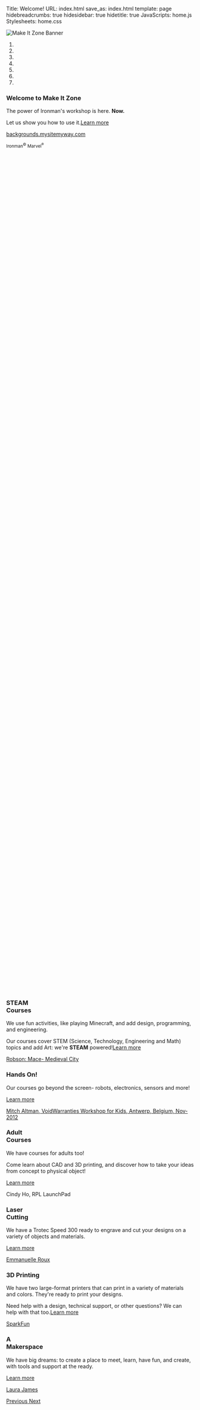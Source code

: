 Title: Welcome!
URL: index.html
save_as: index.html
template: page
hidebreadcrumbs: true
hidesidebar: true
hidetitle: true
JavaScripts: home.js
Stylesheets: home.css

![Make It Zone Banner]({filename}/images/BurstLogo.png)

<div id="intro-carousel" class="carousel slide" data-ride="carousel" data-interval="15000" data-pause="hover" style="min-height: 60vh;">
<!-- Indicators -->
<ol class="carousel-indicators">
<li data-target="#intro-carousel" data-slide-to="0" class="active"></li>
<li data-target="#intro-carousel" data-slide-to="1"></li>
<li data-target="#intro-carousel" data-slide-to="2"></li>
<li data-target="#intro-carousel" data-slide-to="3"></li>
<li data-target="#intro-carousel" data-slide-to="4"></li>
<li data-target="#intro-carousel" data-slide-to="5"></li>
<li data-target="#intro-carousel" data-slide-to="6"></li>
</ol>
<!-- Wrapper for slides -->
<div class="carousel-inner" role="listbox">
<div class="item active" style="background-image: url(/images/exotic-purple-distortions-part-2-3.png); background-repeat:both;  height: 60vh;">
<div class="jumbotron">
<h3>Welcome to Make It Zone</h3>
<p>The power of Ironman's workshop is here. <strong>Now.</strong></p>
<p>Let us show you how to use it.<a class="btn btn-primary btn-xs pull-right" href="/classes.html" role="button">Learn more</a></p>
</div>
<div class="carousel-caption">
<p><i class="fa fa-camera-retro fa-lg"></i><a href="http://backgrounds.mysitemyway.com" class="icon-label">backgrounds.mysitemyway.com</a></p>
<p><small>Ironman<sup>&copy;</sup> Marvel<sup>&reg;</sup></small></p>
</div>
</div>
<div class="item carousel-image" style="background-image: url(/images/minecraft_scene.jpg);">
<div class="jumbotron">
<h3>STEAM<br>Courses</h3>
<p>We use fun activities, like playing Minecraft, and add design, programming, and engineering.</p>
<p>Our courses cover STEM (Science, Technology, Engineering and Math) topics and add Art: we're <strong>STEAM</strong> powered!<a class="btn btn-primary btn-xs pull-right" href="/classes.html" role="button">Learn more</a></p>
</div>
<div class="carousel-caption">
<p><i class="fa fa-camera-retro fa-lg"></i><a href="https://flic.kr/p/bszMwD" class="icon-label">Robson: Mace- Medieval City</a></p>
</div>
</div>
<div class="item carousel-image" style="background-image: url(/images/hackerclass.jpg);">
<div class="jumbotron">
<h3>Hands On!</h3>
<p>Our courses go beyond the screen- robots, electronics, sensors and more!</p>
<p><a class="btn btn-primary btn-xs pull-right" href="/classes.html" role="button">Learn more</a></p>
</div>
<div class="carousel-caption">
<p><i class="fa fa-camera-retro fa-lg"></i><a href="https://flic.kr/p/dwYcqT" class="icon-label">Mitch Altman, VoidWarranties Workshop for Kids, Antwerp, Belgium, Nov-2012</a></p>
</div>
</div>
<div class="item carousel-image" style="background-image: url(images/julian_launchpad.jpg);">
<div class="jumbotron">
<h3>Adult<br>Courses</h3>
<p>We have courses for adults too!</p>
<p>Come learn about CAD and 3D printing, and discover how to take your ideas from concept to physical object!</p>
<p><a class="btn btn-primary btn-xs pull-right" href="/classes.html#adult_courses" role="button">Learn more</a></p>
</div>
<div class="carousel-caption">
<p><i class="fa fa-camera-retro fa-lg"></i><span class="icon-label">Cindy Ho, RPL LaunchPad</span></p>
</div>
</div>
<div class="item carousel-image" style="background-image: url(images/Speedy300.jpg);">
<div class="jumbotron">
<h3>Laser<br>Cutting</h3>
<p>We have a Trotec Speed 300 ready to engrave and cut your designs on a variety of objects and materials.</p>
<p><a class="btn btn-primary btn-xs pull-right" href="/services.html" role="button">Learn more</a></p>
</div>
<div class="carousel-caption">
<p><i class="fa fa-camera-retro fa-lg"></i><a href="https://flic.kr/p/otxiuH" class="icon-label">Emmanuelle Roux</a></p>
</div>
</div>
<div class="item carousel-image" style="background-image: url(images/taz4.jpg);">
<div class="jumbotron">
<h3>3D Printing</h3>
<p>We have two large-format printers that can print in a variety of materials and colors. They're ready to print your designs.</p>
<p>Need help with a design, technical support, or other questions? We can help with that too.<a class="btn btn-primary btn-xs pull-right" href="/services.html" role="button">Learn more</a></p>
</div>
<div class="carousel-caption">
<p><i class="fa fa-camera-retro fa-lg"></i><a href="https://flic.kr/p/nDW6QN" class="icon-label">SparkFun</a></p>
</div>
</div>
<div class="item carousel-image" style="background-image: url(images/makerspace.jpg);">
<div class="jumbotron">
<h3>A<br>Makerspace</h3>
<p>We have big dreams: to create a place to meet, learn, have fun, and create, with tools and support at the ready.</p>
<a class="btn btn-primary btn-xs pull-right" href="/vision.html" role="button">Learn more</a></p>
</div>
<div class="carousel-caption">
<p><i class="fa fa-camera-retro fa-lg"></i><a href="https://flic.kr/p/fmWtdi" class="icon-label">Laura James</a></p>
</div>
</div>
</div><!-- Controls -->
<a class="left carousel-control" href="#intro-carousel" role="button" data-slide="prev">
<span class="glyphicon glyphicon-chevron-left" aria-hidden="true"></span>
<span class="sr-only">Previous</span>
</a>
<a class="right carousel-control" href="#intro-carousel" role="button" data-slide="next">
<span class="glyphicon glyphicon-chevron-right" aria-hidden="true"></span>
<span class="sr-only">Next</span>
</a>
</div>